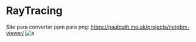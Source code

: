 # RayTracing
Site para converter ppm para png:
https://paulcuth.me.uk/projects/netpbm-viewer/
![a](https://user-images.githubusercontent.com/93406483/229834433-243a11e2-6975-4699-9898-a64262abed7c.png)
